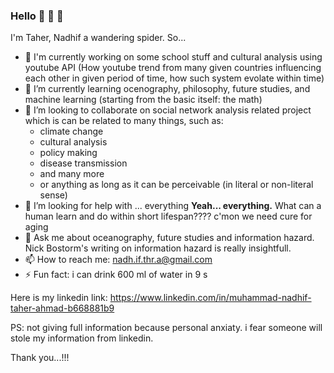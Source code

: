 ### Hello 👋 👋 👋
I'm Taher, Nadhif a wandering spider.
So...

- 🔭 I'm currently working on some school stuff and cultural analysis using youtube API
      (How youtube trend from many given countries influencing each other in given period of time, how such system evolate within time)
- 🌱 I’m currently learning ocenography, philosophy, future studies, and machine learning (starting from the basic itself: the math)
- 👯 I’m looking to collaborate on social network analysis related project
      which is can be related to many things, such as:
   - climate change
   - cultural analysis
   - policy making
   - disease transmission
   - and many more
   - or anything as long as it can be perceivable (in literal or non-literal sense)
- 🤔 I’m looking for help with ... everything
**Yeah... everything.**
What can a human learn and do within short lifespan????
c'mon we need cure for aging 
- 💬 Ask me about oceanography, future studies and information hazard.
  Nick Bostorm's writing on information hazard is really insightfull.
- 📫 How to reach me: nadh.if.thr.a@gmail.com
- ⚡ Fun fact: i can drink 600 ml of water in 9 s

Here is my linkedin link:
https://www.linkedin.com/in/muhammad-nadhif-taher-ahmad-b668881b9

PS:
not giving full information because personal anxiaty. 
i fear someone will stole my information from linkedin.

Thank you...!!!
